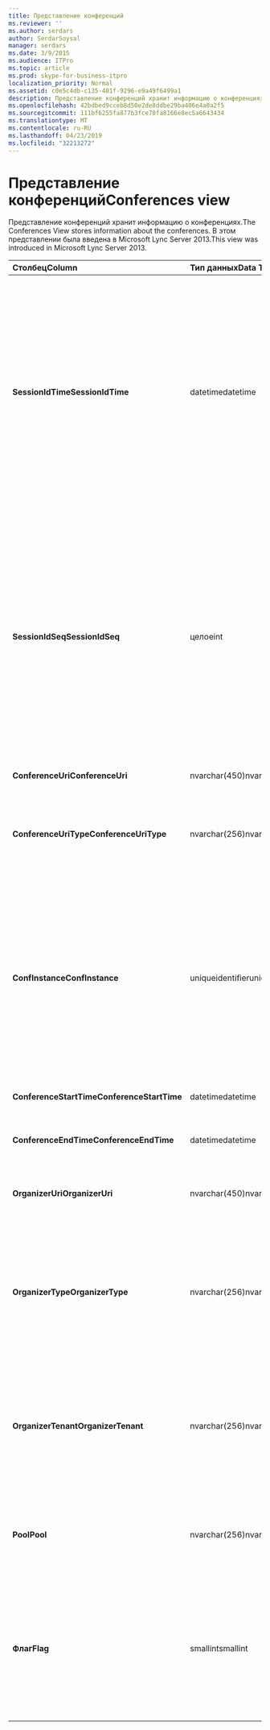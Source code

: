 ```yaml
---
title: Представление конференций
ms.reviewer: ''
ms.author: serdars
author: SerdarSoysal
manager: serdars
ms.date: 3/9/2015
ms.audience: ITPro
ms.topic: article
ms.prod: skype-for-business-itpro
localization_priority: Normal
ms.assetid: c0e5c4db-c135-401f-9296-e9a49f6499a1
description: Представление конференций хранит информацию о конференциях. В этом представлении была введена в Microsoft Lync Server 2013.
ms.openlocfilehash: 42bdbed9cceb8d50e2de8ddbe29ba406e4a0a2f5
ms.sourcegitcommit: 111bf6255fa877b3fce70fa8166e8ec5a6643434
ms.translationtype: MT
ms.contentlocale: ru-RU
ms.lasthandoff: 04/23/2019
ms.locfileid: "32213272"
---
```

# <a name="conferences-view"></a><span data-ttu-id="adfdd-104">Представление конференций</span><span class="sxs-lookup"><span data-stu-id="adfdd-104">Conferences view</span></span>
 
<span data-ttu-id="adfdd-105">Представление конференций хранит информацию о конференциях.</span><span class="sxs-lookup"><span data-stu-id="adfdd-105">The Conferences View stores information about the conferences.</span></span> <span data-ttu-id="adfdd-106">В этом представлении была введена в Microsoft Lync Server 2013.</span><span class="sxs-lookup"><span data-stu-id="adfdd-106">This view was introduced in Microsoft Lync Server 2013.</span></span>
  
|<span data-ttu-id="adfdd-107">**Столбец**</span><span class="sxs-lookup"><span data-stu-id="adfdd-107">**Column**</span></span>|<span data-ttu-id="adfdd-108">**Тип данных**</span><span class="sxs-lookup"><span data-stu-id="adfdd-108">**Data Type**</span></span>|<span data-ttu-id="adfdd-109">**Сведения**</span><span class="sxs-lookup"><span data-stu-id="adfdd-109">**Details**</span></span>|
|:-----|:-----|:-----|
|<span data-ttu-id="adfdd-110">**SessionIdTime**</span><span class="sxs-lookup"><span data-stu-id="adfdd-110">**SessionIdTime**</span></span> <br/> |<span data-ttu-id="adfdd-111">datetime</span><span class="sxs-lookup"><span data-stu-id="adfdd-111">datetime</span></span>  <br/> |<span data-ttu-id="adfdd-112">Время запроса сеанса.</span><span class="sxs-lookup"><span data-stu-id="adfdd-112">Time of session request.</span></span> <span data-ttu-id="adfdd-113">Используется совместно с SessionIdSeq для уникальной идентификации сеанса.</span><span class="sxs-lookup"><span data-stu-id="adfdd-113">Used in conjunction with SessionIdSeq to uniquely identify a session.</span></span> <span data-ttu-id="adfdd-114">В разделе [диалоговых окон в таблице в Скайп для Business Server 2015](dialogs.md) для получения дополнительных сведений.</span><span class="sxs-lookup"><span data-stu-id="adfdd-114">See the [Dialogs table in Skype for Business Server 2015](dialogs.md) for more information.</span></span> <br/> |
|<span data-ttu-id="adfdd-115">**SessionIdSeq**</span><span class="sxs-lookup"><span data-stu-id="adfdd-115">**SessionIdSeq**</span></span> <br/> |<span data-ttu-id="adfdd-116">целое</span><span class="sxs-lookup"><span data-stu-id="adfdd-116">int</span></span>  <br/> |<span data-ttu-id="adfdd-117">Номер идентификатора для идентификации сеанса.</span><span class="sxs-lookup"><span data-stu-id="adfdd-117">ID number to identify the session.</span></span> <span data-ttu-id="adfdd-118">Используется в сочетании с SessionIdTime для уникальной идентификации сеанса.</span><span class="sxs-lookup"><span data-stu-id="adfdd-118">Used in conjunction with SessionIdTime to uniquely identify a session.</span></span> <span data-ttu-id="adfdd-119">В разделе [диалоговых окон в таблице в Скайп для Business Server 2015](dialogs.md) для получения дополнительных сведений.</span><span class="sxs-lookup"><span data-stu-id="adfdd-119">See the [Dialogs table in Skype for Business Server 2015](dialogs.md) for more information.</span></span> <br/> |
|<span data-ttu-id="adfdd-120">**ConferenceUri**</span><span class="sxs-lookup"><span data-stu-id="adfdd-120">**ConferenceUri**</span></span> <br/> |<span data-ttu-id="adfdd-121">nvarchar(450)</span><span class="sxs-lookup"><span data-stu-id="adfdd-121">nvarchar(450)</span></span>  <br/> |<span data-ttu-id="adfdd-122">URI конференции.</span><span class="sxs-lookup"><span data-stu-id="adfdd-122">URI for the conference.</span></span>  <br/> |
|<span data-ttu-id="adfdd-123">**ConferenceUriType**</span><span class="sxs-lookup"><span data-stu-id="adfdd-123">**ConferenceUriType**</span></span> <br/> |<span data-ttu-id="adfdd-124">nvarchar(256)</span><span class="sxs-lookup"><span data-stu-id="adfdd-124">nvarchar(256)</span></span>  <br/> |<span data-ttu-id="adfdd-125">Тип URI конференции.</span><span class="sxs-lookup"><span data-stu-id="adfdd-125">Type of the conference URI.</span></span> <span data-ttu-id="adfdd-126">В [таблице UriTypes](uritypes.md) для получения дополнительных сведений см.</span><span class="sxs-lookup"><span data-stu-id="adfdd-126">See the [UriTypes table](uritypes.md) for more information.</span></span> <br/> |
|<span data-ttu-id="adfdd-127">**ConfInstance**</span><span class="sxs-lookup"><span data-stu-id="adfdd-127">**ConfInstance**</span></span> <br/> |<span data-ttu-id="adfdd-128">uniqueidentifier</span><span class="sxs-lookup"><span data-stu-id="adfdd-128">uniqueidentifier</span></span>  <br/> |<span data-ttu-id="adfdd-129">Используется для повторяющихся конференций.</span><span class="sxs-lookup"><span data-stu-id="adfdd-129">Used for recurring conferences.</span></span> <span data-ttu-id="adfdd-130">Каждый экземпляр повторяющейся конференции имеет одинаковые параметр ConferenceUri, но разные ConfInstance.</span><span class="sxs-lookup"><span data-stu-id="adfdd-130">Each instance of a recurring conference has the same ConferenceUri but a different ConfInstance.</span></span>  <br/> |
|<span data-ttu-id="adfdd-131">**ConferenceStartTime**</span><span class="sxs-lookup"><span data-stu-id="adfdd-131">**ConferenceStartTime**</span></span> <br/> |<span data-ttu-id="adfdd-132">datetime</span><span class="sxs-lookup"><span data-stu-id="adfdd-132">datetime</span></span>  <br/> |<span data-ttu-id="adfdd-133">Время начала конференции.</span><span class="sxs-lookup"><span data-stu-id="adfdd-133">Starting time for the conference.</span></span>  <br/> |
|<span data-ttu-id="adfdd-134">**ConferenceEndTime**</span><span class="sxs-lookup"><span data-stu-id="adfdd-134">**ConferenceEndTime**</span></span> <br/> |<span data-ttu-id="adfdd-135">datetime</span><span class="sxs-lookup"><span data-stu-id="adfdd-135">datetime</span></span>  <br/> |<span data-ttu-id="adfdd-136">Время окончания конференции.</span><span class="sxs-lookup"><span data-stu-id="adfdd-136">Ending time for the conference.</span></span>  <br/> |
|<span data-ttu-id="adfdd-137">**OrganizerUri**</span><span class="sxs-lookup"><span data-stu-id="adfdd-137">**OrganizerUri**</span></span> <br/> |<span data-ttu-id="adfdd-138">nvarchar(450)</span><span class="sxs-lookup"><span data-stu-id="adfdd-138">nvarchar(450)</span></span>  <br/> |<span data-ttu-id="adfdd-139">URI пользователя, организовавшего конференцию.</span><span class="sxs-lookup"><span data-stu-id="adfdd-139">URI of the user who organized the conference.</span></span>  <br/> |
|<span data-ttu-id="adfdd-140">**OrganizerType**</span><span class="sxs-lookup"><span data-stu-id="adfdd-140">**OrganizerType**</span></span> <br/> |<span data-ttu-id="adfdd-141">nvarchar(256)</span><span class="sxs-lookup"><span data-stu-id="adfdd-141">nvarchar(256)</span></span>  <br/> |<span data-ttu-id="adfdd-142">Тип URI пользователя, организовавшего конференцию.</span><span class="sxs-lookup"><span data-stu-id="adfdd-142">Type of URI of the user who organized the conference.</span></span> <span data-ttu-id="adfdd-143">В [таблице UriTypes](uritypes.md) для получения дополнительных сведений см.</span><span class="sxs-lookup"><span data-stu-id="adfdd-143">See the [UriTypes table](uritypes.md) for more information.</span></span> <br/> |
|<span data-ttu-id="adfdd-144">**OrganizerTenant**</span><span class="sxs-lookup"><span data-stu-id="adfdd-144">**OrganizerTenant**</span></span> <br/> |<span data-ttu-id="adfdd-145">nvarchar(256)</span><span class="sxs-lookup"><span data-stu-id="adfdd-145">nvarchar(256)</span></span>  <br/> |<span data-ttu-id="adfdd-146">Клиент пользователя, организовавшего конференцию.</span><span class="sxs-lookup"><span data-stu-id="adfdd-146">Tenant of the user who organized the conference.</span></span> <span data-ttu-id="adfdd-147">В [таблице клиентов](tenants.md) для получения дополнительных сведений см.</span><span class="sxs-lookup"><span data-stu-id="adfdd-147">See the [Tenants table](tenants.md) for more information.</span></span> <br/> |
|<span data-ttu-id="adfdd-148">**Pool**</span><span class="sxs-lookup"><span data-stu-id="adfdd-148">**Pool**</span></span> <br/> |<span data-ttu-id="adfdd-149">nvarchar(256)</span><span class="sxs-lookup"><span data-stu-id="adfdd-149">nvarchar(256)</span></span>  <br/> |<span data-ttu-id="adfdd-150">Полное доменное имя пула, в котором размещена конференция.</span><span class="sxs-lookup"><span data-stu-id="adfdd-150">Fully qualified domain name of the pool that hosted the conference.</span></span>  <br/> |
|<span data-ttu-id="adfdd-151">**Флаг**</span><span class="sxs-lookup"><span data-stu-id="adfdd-151">**Flag**</span></span> <br/> |<span data-ttu-id="adfdd-152">smallint</span><span class="sxs-lookup"><span data-stu-id="adfdd-152">smallint</span></span>  <br/> |<span data-ttu-id="adfdd-153">Битовая маска, которая содержит атрибуты конференции.</span><span class="sxs-lookup"><span data-stu-id="adfdd-153">Bit mask that contains Conference Attributes.</span></span> <span data-ttu-id="adfdd-154">Возможные значения</span><span class="sxs-lookup"><span data-stu-id="adfdd-154">Possible values are:</span></span>  <br/> <span data-ttu-id="adfdd-155">0X01 — искусственная транзакция</span><span class="sxs-lookup"><span data-stu-id="adfdd-155">0X01 - Synthetic Transaction</span></span>  <br/> |
   

